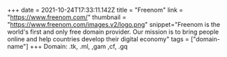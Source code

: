 +++
date = 2021-10-24T17:33:11.142Z
title = "Freenom"
link = "https://www.freenom.com/"
thumbnail = "https://www.freenom.com/images.v2/logo.png"
snippet="Freenom is the world's first and only free domain provider. Our mission is to bring people online and help countries develop their digital economy"
tags = ["domain-name"]
+++
Domain: .tk, .ml, ,gam ,cf, .gq
